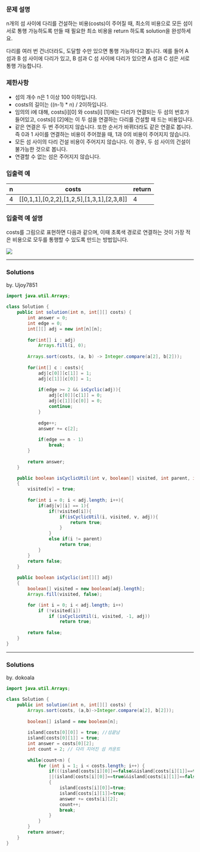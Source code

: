 ### 문제 설명
n개의 섬 사이에 다리를 건설하는 비용(costs)이 주어질 때, 최소의 비용으로 모든 섬이 서로 통행 가능하도록 만들 때 필요한 최소 비용을 return 하도록 solution을 완성하세요.

다리를 여러 번 건너더라도, 도달할 수만 있으면 통행 가능하다고 봅니다. 예를 들어 A 섬과 B 섬 사이에 다리가 있고, B 섬과 C 섬 사이에 다리가 있으면 A 섬과 C 섬은 서로 통행 가능합니다.

### 제한사항

* 섬의 개수 n은 1 이상 100 이하입니다.
* costs의 길이는 ((n-1) * n) / 2이하입니다.
* 임의의 i에 대해, costs[i][0] 와 costs[i] [1]에는 다리가 연결되는 두 섬의 번호가 들어있고, costs[i] [2]에는 이 두 섬을 연결하는 다리를 건설할 때 드는 비용입니다.
* 같은 연결은 두 번 주어지지 않습니다. 또한 순서가 바뀌더라도 같은 연결로 봅니다. 즉 0과 1 사이를 연결하는 비용이 주어졌을 때, 1과 0의 비용이 주어지지 않습니다.
* 모든 섬 사이의 다리 건설 비용이 주어지지 않습니다. 이 경우, 두 섬 사이의 건설이 불가능한 것으로 봅니다.
* 연결할 수 없는 섬은 주어지지 않습니다.

### 입출력 예

n | costs | return
--|-------|-------
4 | [[0,1,1],[0,2,2],[1,2,5],[1,3,1],[2,3,8]] | 4

### 입출력 예 설명

costs를 그림으로 표현하면 다음과 같으며, 이때 초록색 경로로 연결하는 것이 가장 적은 비용으로 모두를 통행할 수 있도록 만드는 방법입니다.

![](https://grepp-programmers.s3.amazonaws.com/files/production/13e2952057/f2746a8c-527c-4451-9a73-42129911fe17.png)

---
### Solutions

by. Ujoy7851

```java
import java.util.Arrays;

class Solution {
    public int solution(int n, int[][] costs) {
        int answer = 0;
        int edge = 0;
        int[][] adj = new int[n][n];
        
        for(int[] i : adj)
            Arrays.fill(i, 0);
        
        Arrays.sort(costs, (a, b) -> Integer.compare(a[2], b[2]));
        
        for(int[] c : costs){
            adj[c[0]][c[1]] = 1;
            adj[c[1]][c[0]] = 1;
            
            if(edge >= 2 && isCyclic(adj)){
                adj[c[0]][c[1]] = 0;
                adj[c[1]][c[0]] = 0;
                continue;
            }
            
            edge++;
            answer += c[2];
                
            if(edge == n - 1)
                break;
        }
        
        return answer;
    }

    public boolean isCyclicUtil(int v, boolean[] visited, int parent, int[][] adj) 
    { 
        visited[v] = true; 
        
        for(int i = 0; i < adj.length; i++){
            if(adj[v][i] == 1){
                if(!visited[i]){
                    if(isCyclicUtil(i, visited, v, adj)){
                        return true;
                    }
                }
                else if(i != parent)
                    return true;
            }
        }
        return false; 
    } 
    
    public boolean isCyclic(int[][] adj) 
    { 
        boolean[] visited = new boolean[adj.length]; 
        Arrays.fill(visited, false);

        for (int i = 0; i < adj.length; i++) 
            if (!visited[i])
                if (isCyclicUtil(i, visited, -1, adj)) 
                    return true; 
  
        return false; 
    } 
}
```
---
### Solutions

by. dokoala

```java
import java.util.Arrays;

class Solution {
    public int solution(int n, int[][] costs) {
        Arrays.sort(costs, (a,b)->Integer.compare(a[2], b[2]));
        
        boolean[] island = new boolean[n];        
        
        island[costs[0][0]] = true; //섬끝남
   		island[costs[0][1]] = true;
        int answer = costs[0][2];
        int count = 2; // 다리 지어진 섬 카운트
        
        while(count<n) {
	        for (int i = 1; i < costs.length; i++) {
				if(((island[costs[i][0]]==false&&island[costs[i][1]]==true)
				||(island[costs[i][0]]==true&&island[costs[i][1]]==false)))
				{
					island[costs[i][0]]=true;
					island[costs[i][1]]=true;
					answer += costs[i][2];
					count++;
					break;
				}
			}
        }
        return answer;
    } 
}
```
